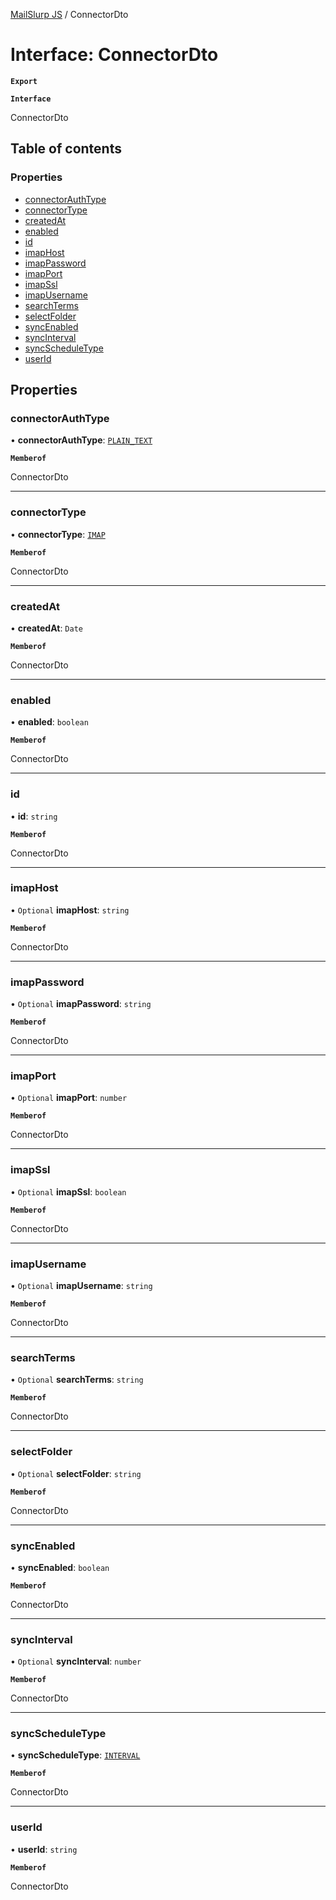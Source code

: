 [MailSlurp JS](../README.md) / ConnectorDto

# Interface: ConnectorDto

**`Export`**

**`Interface`**

ConnectorDto

## Table of contents

### Properties

- [connectorAuthType](ConnectorDto.md#connectorauthtype)
- [connectorType](ConnectorDto.md#connectortype)
- [createdAt](ConnectorDto.md#createdat)
- [enabled](ConnectorDto.md#enabled)
- [id](ConnectorDto.md#id)
- [imapHost](ConnectorDto.md#imaphost)
- [imapPassword](ConnectorDto.md#imappassword)
- [imapPort](ConnectorDto.md#imapport)
- [imapSsl](ConnectorDto.md#imapssl)
- [imapUsername](ConnectorDto.md#imapusername)
- [searchTerms](ConnectorDto.md#searchterms)
- [selectFolder](ConnectorDto.md#selectfolder)
- [syncEnabled](ConnectorDto.md#syncenabled)
- [syncInterval](ConnectorDto.md#syncinterval)
- [syncScheduleType](ConnectorDto.md#syncscheduletype)
- [userId](ConnectorDto.md#userid)

## Properties

### connectorAuthType

• **connectorAuthType**: [`PLAIN_TEXT`](../enums/ConnectorDtoConnectorAuthTypeEnum.md#plain_text)

**`Memberof`**

ConnectorDto

___

### connectorType

• **connectorType**: [`IMAP`](../enums/ConnectorDtoConnectorTypeEnum.md#imap)

**`Memberof`**

ConnectorDto

___

### createdAt

• **createdAt**: `Date`

**`Memberof`**

ConnectorDto

___

### enabled

• **enabled**: `boolean`

**`Memberof`**

ConnectorDto

___

### id

• **id**: `string`

**`Memberof`**

ConnectorDto

___

### imapHost

• `Optional` **imapHost**: `string`

**`Memberof`**

ConnectorDto

___

### imapPassword

• `Optional` **imapPassword**: `string`

**`Memberof`**

ConnectorDto

___

### imapPort

• `Optional` **imapPort**: `number`

**`Memberof`**

ConnectorDto

___

### imapSsl

• `Optional` **imapSsl**: `boolean`

**`Memberof`**

ConnectorDto

___

### imapUsername

• `Optional` **imapUsername**: `string`

**`Memberof`**

ConnectorDto

___

### searchTerms

• `Optional` **searchTerms**: `string`

**`Memberof`**

ConnectorDto

___

### selectFolder

• `Optional` **selectFolder**: `string`

**`Memberof`**

ConnectorDto

___

### syncEnabled

• **syncEnabled**: `boolean`

**`Memberof`**

ConnectorDto

___

### syncInterval

• `Optional` **syncInterval**: `number`

**`Memberof`**

ConnectorDto

___

### syncScheduleType

• **syncScheduleType**: [`INTERVAL`](../enums/ConnectorDtoSyncScheduleTypeEnum.md#interval)

**`Memberof`**

ConnectorDto

___

### userId

• **userId**: `string`

**`Memberof`**

ConnectorDto
